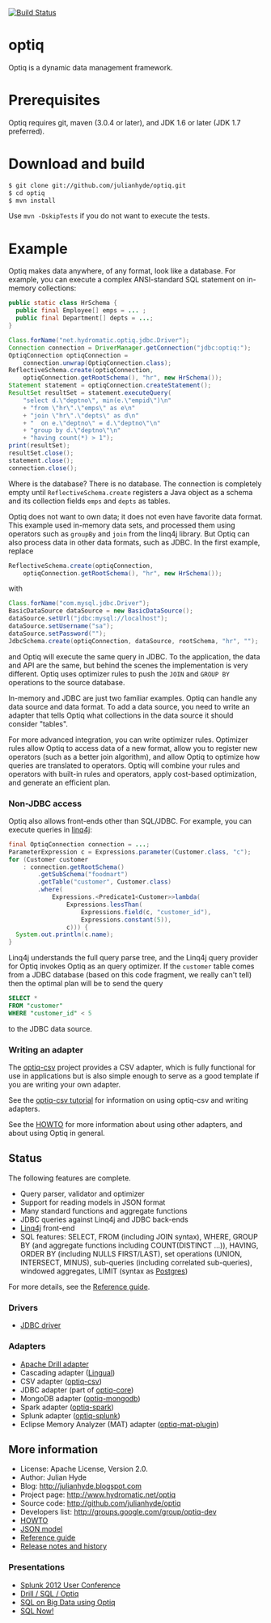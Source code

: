 [![Build Status](https://travis-ci.org/julianhyde/optiq.png)](https://travis-ci.org/julianhyde/optiq)

optiq
=====

Optiq is a dynamic data management framework.

Prerequisites
=============

Optiq requires git, maven (3.0.4 or later), and JDK 1.6 or later (JDK 1.7 preferred).

Download and build
==================

```bash
$ git clone git://github.com/julianhyde/optiq.git
$ cd optiq
$ mvn install
```

Use `mvn -DskipTests` if you do not want to execute the tests.

Example
=======

Optiq makes data anywhere, of any format, look like a database. For
example, you can execute a complex ANSI-standard SQL statement on
in-memory collections:

```java
public static class HrSchema {
  public final Employee[] emps = ... ;
  public final Department[] depts = ...;
}

Class.forName("net.hydromatic.optiq.jdbc.Driver");
Connection connection = DriverManager.getConnection("jdbc:optiq:");
OptiqConnection optiqConnection =
    connection.unwrap(OptiqConnection.class);
ReflectiveSchema.create(optiqConnection,
    optiqConnection.getRootSchema(), "hr", new HrSchema());
Statement statement = optiqConnection.createStatement();
ResultSet resultSet = statement.executeQuery(
    "select d.\"deptno\", min(e.\"empid\")\n"
    + "from \"hr\".\"emps\" as e\n"
    + "join \"hr\".\"depts\" as d\n"
    + "  on e.\"deptno\" = d.\"deptno\"\n"
    + "group by d.\"deptno\"\n"
    + "having count(*) > 1");
print(resultSet);
resultSet.close();
statement.close();
connection.close();
```

Where is the database? There is no database. The connection is
completely empty until <code>ReflectiveSchema.create</code> registers
a Java object as a schema and its collection fields <code>emps</code>
and <code>depts</code> as tables.

Optiq does not want to own data; it does not even have favorite data
format. This example used in-memory data sets, and processed them
using operators such as <code>groupBy</code> and <code>join</code>
from the linq4j
library. But Optiq can also process data in other data formats, such
as JDBC. In the first example, replace

```java
ReflectiveSchema.create(optiqConnection,
    optiqConnection.getRootSchema(), "hr", new HrSchema());
```

with

```java
Class.forName("com.mysql.jdbc.Driver");
BasicDataSource dataSource = new BasicDataSource();
dataSource.setUrl("jdbc:mysql://localhost");
dataSource.setUsername("sa");
dataSource.setPassword("");
JdbcSchema.create(optiqConnection, dataSource, rootSchema, "hr", "");
```

and Optiq will execute the same query in JDBC. To the application, the
data and API are the same, but behind the scenes the implementation is
very different. Optiq uses optimizer rules
to push the <code>JOIN</code> and <code>GROUP BY</code> operations to
the source database.

In-memory and JDBC are just two familiar examples. Optiq can handle
any data source and data format. To add a data source, you need to
write an adapter that tells Optiq
what collections in the data source it should consider "tables".

For more advanced integration, you can write optimizer
rules. Optimizer rules allow Optiq to access data of a new format,
allow you to register new operators (such as a better join algorithm),
and allow Optiq to optimize how queries are translated to
operators. Optiq will combine your rules and operators with built-in
rules and operators, apply cost-based optimization, and generate an
efficient plan.

### Non-JDBC access

Optiq also allows front-ends other than SQL/JDBC. For example, you can
execute queries in <a href="https://github.com/julianhyde/linq4j">linq4j</a>:

```java
final OptiqConnection connection = ...;
ParameterExpression c = Expressions.parameter(Customer.class, "c");
for (Customer customer
    : connection.getRootSchema()
        .getSubSchema("foodmart")
        .getTable("customer", Customer.class)
        .where(
            Expressions.<Predicate1<Customer>>lambda(
                Expressions.lessThan(
                    Expressions.field(c, "customer_id"),
                    Expressions.constant(5)),
                c))) {
  System.out.println(c.name);
}
```

Linq4j understands the full query parse tree, and the Linq4j query
provider for Optiq invokes Optiq as an query optimizer. If the
<code>customer</code> table comes from a JDBC database (based on
this code fragment, we really can't tell) then the optimal plan
will be to send the query

```SQL
SELECT *
FROM "customer"
WHERE "customer_id" < 5
```

to the JDBC data source.

### Writing an adapter

The <a href="https://github.com/julianhyde/optiq-csv">optiq-csv</a>
project provides a CSV adapter, which is fully functional for use in applications
but is also simple enough to serve as a good template if you are writing
your own adapter.

See the <a href="https://github.com/julianhyde/optiq-csv/blob/master/TUTORIAL.md">optiq-csv tutorial</a>
for information on using optiq-csv and writing adapters.

See the <a href="HOWTO.md">HOWTO</a> for more information about using other
adapters, and about using Optiq in general.

## Status

The following features are complete.

* Query parser, validator and optimizer
* Support for reading models in JSON format
* Many standard functions and aggregate functions
* JDBC queries against Linq4j and JDBC back-ends
* <a href="https://github.com/julianhyde/linq4j">Linq4j</a> front-end
* SQL features: SELECT, FROM (including JOIN syntax), WHERE, GROUP BY (and aggregate functions including COUNT(DISTINCT ...)), HAVING, ORDER BY (including NULLS FIRST/LAST), set operations (UNION, INTERSECT, MINUS), sub-queries (including correlated sub-queries), windowed aggregates, LIMIT (syntax as <a href="http://www.postgresql.org/docs/8.4/static/sql-select.html#SQL-LIMIT">Postgres</a>)

For more details, see the <a href="REFERENCE.md">Reference guide</a>.

### Drivers

* <a href="http://www.hydromatic.net/optiq/optiq-core/apidocs/net/hydromatic/optiq/jdbc/package-summary.html">JDBC driver</a>

### Adapters

* <a href="https://github.com/apache/incubator-drill">Apache Drill adapter</a>
* Cascading adapter (<a href="https://github.com/Cascading/lingual">Lingual</a>)
* CSV adapter (<a href="https://github.com/julianhyde/optiq-csv">optiq-csv</a>)
* JDBC adapter (part of <a href="http://www.hydromatic.net/optiq/optiq-core/apidocs/net/hydromatic/optiq/impl/jdbc/package-summary.html">optiq-core</a>)
* MongoDB adapter (<a href="http://www.hydromatic.net/optiq/optiq-mongodb/apidocs/net/hydromatic/optiq/impl/mongodb/package-summary.html">optiq-mongodb</a>)
* Spark adapter (<a href="http://www.hydromatic.net/optiq/optiq-spark/apidocs/net/hydromatic/optiq/impl/spark/package-summary.html">optiq-spark</a>)
* Splunk adapter (<a href="http://www.hydromatic.net/optiq/optiq-splunk/apidocs/net/hydromatic/optiq/impl/splunk/package-summary.html">optiq-splunk</a>)
* Eclipse Memory Analyzer (MAT) adapter (<a href="https://github.com/vlsi/optiq-mat-plugin">optiq-mat-plugin</a>)

## More information

* License: Apache License, Version 2.0.
* Author: Julian Hyde
* Blog: http://julianhyde.blogspot.com
* Project page: http://www.hydromatic.net/optiq
* Source code: http://github.com/julianhyde/optiq
* Developers list: http://groups.google.com/group/optiq-dev
* <a href="HOWTO.md">HOWTO</a>
* <a href="MODEL.md">JSON model</a>
* <a href="REFERENCE.md">Reference guide</a>
* <a href="HISTORY.md">Release notes and history</a>

### Presentations

* <a href="http://www.slideshare.net/julianhyde/how-to-integrate-splunk-with-any-data-solution">Splunk 2012 User Conference</a>
* <a href="https://github.com/julianhyde/share/blob/master/slides/optiq-drill-user-group-2013.pdf?raw=true">Drill / SQL / Optiq</a>
* <a href="https://github.com/julianhyde/share/blob/master/slides/optiq-richrelevance-2013.pdf?raw=true">SQL on Big Data using Optiq</a>
* <a href="https://github.com/julianhyde/share/blob/master/slides/optiq-nosql-now-2013.pdf?raw=true">SQL Now!</a>
